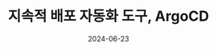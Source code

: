 ---
layout: post
title: 3. 지속적 배포 자동화 도구, ArgoCD
date: 2024-06-23
categories: [Kubernetes, 8. 쿠버네티스의 리소스 관리]
tags: [모니터링]
---